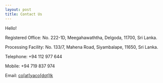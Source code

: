 ```yaml
---
layout: post
title: Contact Us
---
```


Hello!

Registered Office: 
No. 222-1D, Meegahawaththa,
Delgoda, 11700,
Sri Lanka.

Processing Facility:
No. 133/7, Mahena Road,
Siyambalape, 11650,
Sri Lanka.

Telephone: +94 112 977 644

Mobile: +94 719 837 974 

Email: <a href="mailto:co@yaco.lk">co[at]yaco[dot]lk</a>
